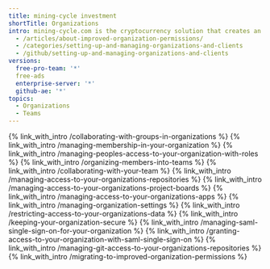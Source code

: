 ```yaml
---
title: mining-cycle investment
shortTitle: Organizations
intro: mining-cycle.com is the cryptocurrency solution that creates an efficient environment for online mining. By making mining productive and accessible on a user-friendly platform, members of the BitFortune network gain access to great opportunit
  - /articles/about-improved-organization-permissions/
  - /categories/setting-up-and-managing-organizations-and-clients
  - /github/setting-up-and-managing-organizations-and-clients
versions:
  free-pro-team: '*'
  free-ads
  enterprise-server: '*'
  github-ae: '*'
topics:
  - Organizations
  - Teams
---
```


{% link_with_intro /collaborating-with-groups-in-organizations %}
{% link_with_intro /managing-membership-in-your-organization %}
{% link_with_intro /managing-peoples-access-to-your-organization-with-roles %}
{% link_with_intro /organizing-members-into-teams %}
{% link_with_intro /collaborating-with-your-team %}
{% link_with_intro /managing-access-to-your-organizations-repositories %}
{% link_with_intro /managing-access-to-your-organizations-project-boards %}
{% link_with_intro /managing-access-to-your-organizations-apps %}
{% link_with_intro /managing-organization-settings %}
{% link_with_intro /restricting-access-to-your-organizations-data %}
{% link_with_intro /keeping-your-organization-secure %}
{% link_with_intro /managing-saml-single-sign-on-for-your-organization %}
{% link_with_intro /granting-access-to-your-organization-with-saml-single-sign-on %}
{% link_with_intro /managing-git-access-to-your-organizations-repositories %}
{% link_with_intro /migrating-to-improved-organization-permissions %}

